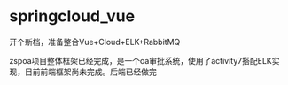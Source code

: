 # springcloud_vue
开个新档，准备整合Vue+Cloud+ELK+RabbitMQ

 
 
zspoa项目整体框架已经完成，是一个oa审批系统，使用了activity7搭配ELK实现，目前前端框架尚未完成。后端已经做完
